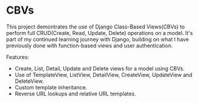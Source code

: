# CBVs
This project demontrates the use of Django Class-Based Views(CBVs) to perform full CRUD(Create, Read, Update, Delete) operations on a model. It's part of my continued learning journey with Django, building on what I have previously done with function-based views and user authentication.

Features:
- Create, List, Detail, Update and Delete views for a model using CBVs.
- Use of TemplateView, ListView, DetailView, CreateView, UpdateView and DeleteView.
- Custom template inheritance.
- Reverse URL lookups and relative URL templates.
